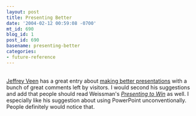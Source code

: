 ```yaml
---
layout: post
title: Presenting Better
date: '2004-02-12 00:59:08 -0700'
mt_id: 690
blog_id: 1
post_id: 690
basename: presenting-better
categories:
- future-reference
---
```

<br /><a href="http://www.veen.com/jeff/">Jeffrey Veen</a> has a great entry about <a href="http://www.veen.com/jeff/archives/000483.html">making better presentations</a> with a bunch of great comments left by visitors. I would second his suggestions and add that people should read Weissman's <a href="http://www.amazon.com/exec/obidos/ASIN/0130464139/bbrown-20/ref=nosim/" title="Amazon link"><cite>Presenting to Win</cite></a> as well. I especially like his suggestion about using PowerPoint unconventionally. People definitely would notice that.<br /><br /><br />
